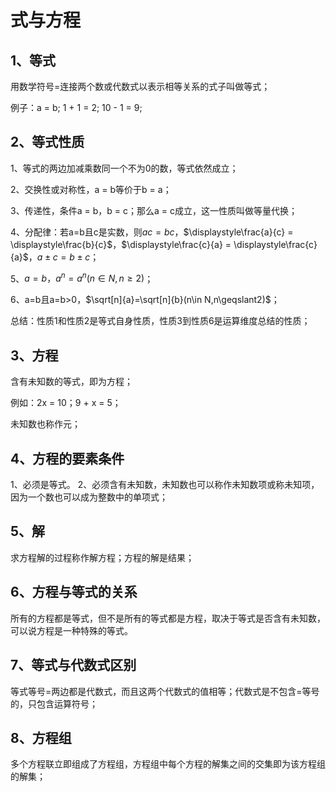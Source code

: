 # 式与方程

## 1、等式
用数学符号=连接两个数或代数式以表示相等关系的式子叫做等式；

例子：a = b; 1 + 1 = 2; 10 - 1 = 9;
 
## 2、等式性质
1、等式的两边加减乘数同一个不为0的数，等式依然成立；

2、交换性或对称性，a = b等价于b = a；

3、传递性，条件a = b，b = c；那么a = c成立，这一性质叫做等量代换；

4、分配律：若a=b且c是实数，则$ac = bc$，$\displaystyle\frac{a}{c} = \displaystyle\frac{b}{c}$，$\displaystyle\frac{c}{a} = \displaystyle\frac{c}{a}$，$a\pm c = b\pm c$；

5、$a=b，a^n=a^n(n\in N,n\geqslant2)$；

6、a=b且a=b>0，$\sqrt[n]{a}=\sqrt[n]{b}(n\in N,n\geqslant2)$；

总结：性质1和性质2是等式自身性质，性质3到性质6是运算维度总结的性质；

## 3、方程
含有未知数的等式，即为方程；

例如：2x = 10；9 + x = 5；

未知数也称作元；
 
## 4、方程的要素条件
1、必须是等式。
2、必须含有未知数，未知数也可以称作未知数项或称未知项，因为一个数也可以成为整数中的单项式；
 
## 5、解
求方程解的过程称作解方程；方程的解是结果；
 
## 6、方程与等式的关系
所有的方程都是等式，但不是所有的等式都是方程，取决于等式是否含有未知数，可以说方程是一种特殊的等式。

## 7、等式与代数式区别
等式等号=两边都是代数式，而且这两个代数式的值相等；代数式是不包含=等号的，只包含运算符号；


## 8、方程组
多个方程联立即组成了方程组，方程组中每个方程的解集之间的交集即为该方程组的解集；
